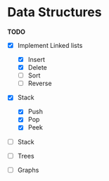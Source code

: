 # Data Structures

**TODO**

- [x] Implement Linked lists
  - [x] Insert
  - [x] Delete
  - [ ] Sort
  - [ ] Reverse

- [x] Stack
  - [x] Push
  - [x] Pop
  - [x] Peek

- [ ] Stack

- [ ] Trees

- [ ] Graphs
